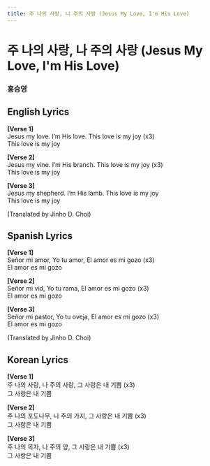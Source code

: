 ```yaml
---
title: 주 나의 사랑, 나 주의 사랑 (Jesus My Love, I'm His Love)
---
```


# 주 나의 사랑, 나 주의 사랑 (Jesus My Love, I'm His Love)

<h3>홍승영</h3>

## English Lyrics

**[Verse 1]**  
Jesus my love. I’m His love. This love is my joy (x3)  
This love is my joy  

**[Verse 2]**  
Jesus my vine. I’m His branch. This love is my joy (x3)  
This love is my joy  

**[Verse 3]**  
Jesus my shepherd. I’m His lamb. This love is my joy  
This love is my joy  

<div class="translated">(Translated by Jinho D. Choi)</div>

## Spanish Lyrics

**[Verse 1]**  
Señor mi amor, Yo tu amor, El amor es mi gozo (x3)  
El amor es mi gozo  

**[Verse 2]**  
Señor mi vid, Yo tu rama, El amor es mi gozo (x3)  
El amor es mi gozo  

**[Verse 3]**  
Señor mi pastor, Yo tu oveja, El amor es mi gozo (x3)  
El amor es mi gozo  

<div class="translated">(Translated by Jinho D. Choi)</div>

## Korean Lyrics

**[Verse 1]**  
주 나의 사랑, 나 주의 사랑, 그 사랑은 내 기쁨 (x3)  
그 사랑은 내 기쁨  

**[Verse 2]**  
주 나의 포도나무, 나 주의 가지, 그 사랑은 내 기쁨  (x3)  
그 사랑은 내 기쁨  

**[Verse 3]**  
주 나의 목자, 나 주의 양, 그 사랑은 내 기쁨  (x3)  
그 사랑은 내 기쁨  
